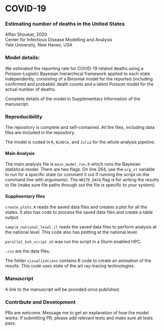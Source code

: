 # COVID-19 
### Estimating number of deaths in the United States
Affan Shoukat, 2020  
Center for Infectious Disease Modelling and Analysis  
Yale University, New Haven, USA

### Model details: 
We estimated the reporting rate for COVID-19 related deaths using a Poisson-Logistic Bayesian hierarchical framework applied to each state independently, consisting of a Binomial model for the reported (including confirmed and probable) death counts and a latent Poisson model for the actual number of deaths.
 
Complete details of the model in Supplementary Information of the manuscript.

### Reproducibility
The repository is complete and self-contained. All the files, including data files are included in the repository. 

The model is coded in `R`, `Nimble`, and `Julia` for the whole analysis pipeline. 

#### Main Analysis 

The main analysis file is `main_model_run.R` which runs the Bayesian statistical model. There are two flags. On line 264, use the `arg_st` variable to run for a specific state (or comment it out if running the script on the command line with arguments). The `WRITE_DATA` flag is for writing the results to file (make sure file paths through out the file is specific to your system). 

#### Supplmentary files
`create_plots.R` reads the saved data files and creates a plot for all the states. It also has code to process the saved data files and create a table output. 

`sample_national_level.jl` reads the saved data files to perform analysis at the national level. This code also has plotting at the national level. 

`parallel_bsh_script.sh` was run the script in a Slurm enabled HPC. 

`.csv` are the data files. 

The folder `visualizations` contains R code to create an animation of the results. This code uses state of the art ray-tracing technologies. 

### Manuscript
A link to the manuscript will be provided once published. 

### Contribute and Development
PRs are welcome. Message me to get an explanation of how the model works. If submitting PR, please add relevant tests and make sure all tests pass. 
